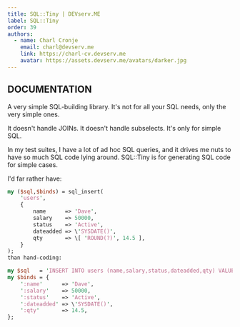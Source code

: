 ```yaml
---
title: SQL::Tiny | DEVserv.ME
label: SQL::Tiny
order: 39
authors:
  - name: Charl Cronje
    email: charl@devserv.me
    link: https://charl-cv.devserv.me
    avatar: https://assets.devserv.me/avatars/darker.jpg
---
```

## DOCUMENTATION
A very simple SQL-building library. It's not for all your SQL needs, only the very simple ones.

It doesn't handle JOINs. It doesn't handle subselects. It's only for simple SQL.

In my test suites, I have a lot of ad hoc SQL queries, and it drives me nuts to have so much SQL code lying around. SQL::Tiny is for generating SQL code for simple cases.

I'd far rather have:

```perl
my ($sql,$binds) = sql_insert(
    'users',
    {
        name      => 'Dave',
        salary    => 50000,
        status    => 'Active',
        dateadded => \'SYSDATE()',
        qty       => \[ 'ROUND(?)', 14.5 ],
    }
);
than hand-coding:

my $sql   = 'INSERT INTO users (name,salary,status,dateadded,qty) VALUES (:name,:status,:salary,SYSDATE(),ROUND(:qty))';
my $binds = {
    ':name'      => 'Dave',
    ':salary'    => 50000,
    ':status'    => 'Active',
    ':dateadded' => \'SYSDATE()',
    ':qty'       => 14.5,
};
```


